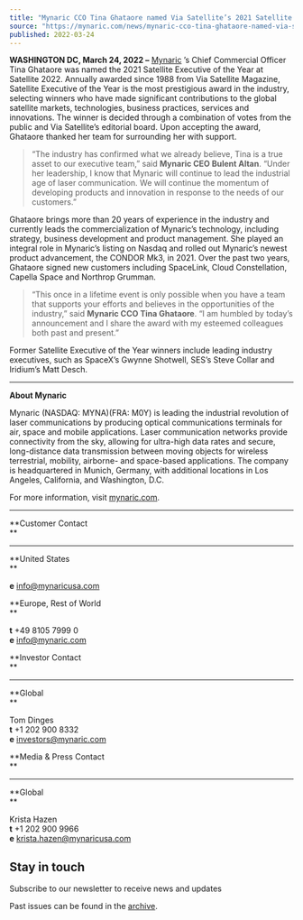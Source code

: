 ```yaml
---
title: "Mynaric CCO Tina Ghataore named Via Satellite’s 2021 Satellite Executive of the Year"
source: "https://mynaric.com/news/mynaric-cco-tina-ghataore-named-via-satellites-2021-satellite-executive-of-the-year/"
published: 2022-03-24
---
```

**WASHINGTON DC, March 24, 2022 –** [Mynaric](http://www.mynaric.com/) ’s Chief Commercial Officer Tina Ghataore was named the 2021 Satellite Executive of the Year at Satellite 2022. Annually awarded since 1988 from Via Satellite Magazine, Satellite Executive of the Year is the most prestigious award in the industry, selecting winners who have made significant contributions to the global satellite markets, technologies, business practices, services and innovations. The winner is decided through a combination of votes from the public and Via Satellite’s editorial board. Upon accepting the award, Ghataore thanked her team for surrounding her with support.

> “The industry has confirmed what we already believe, Tina is a true asset to our executive team,” said **Mynaric CEO Bulent Altan**. “Under her leadership, I know that Mynaric will continue to lead the industrial age of laser communication. We will continue the momentum of developing products and innovation in response to the needs of our customers.”

Ghataore brings more than 20 years of experience in the industry and currently leads the commercialization of Mynaric’s technology, including strategy, business development and product management. She played an integral role in Mynaric’s listing on Nasdaq and rolled out Mynaric’s newest product advancement, the CONDOR Mk3, in 2021. Over the past two years, Ghataore signed new customers including SpaceLink, Cloud Constellation, Capella Space and Northrop Grumman.

> “This once in a lifetime event is only possible when you have a team that supports your efforts and believes in the opportunities of the industry,” said **Mynaric CCO Tina Ghataore**. “I am humbled by today’s announcement and I share the award with my esteemed colleagues both past and present.”

Former Satellite Executive of the Year winners include leading industry executives, such as SpaceX’s Gwynne Shotwell, SES’s Steve Collar and Iridium’s Matt Desch.

---

**About Mynaric**

Mynaric (NASDAQ: MYNA)(FRA: M0Y) is leading the industrial revolution of laser communications by producing optical communications terminals for air, space and mobile applications. Laser communication networks provide connectivity from the sky, allowing for ultra-high data rates and secure, long-distance data transmission between moving objects for wireless terrestrial, mobility, airborne- and space-based applications. The company is headquartered in Munich, Germany, with additional locations in Los Angeles, California, and Washington, D.C.

For more information, visit [mynaric.com](https://mynaric.com/).

---

**Customer Contact  
**

---

**United States  
**

**e** [info@mynaricusa.com](https://mynaric.com/news/mynaric-cco-tina-ghataore-named-via-satellites-2021-satellite-executive-of-the-year/)

**Europe, Rest of World  
**

**t** +49 8105 7999 0  
**e** [info@mynaric.com](https://mynaric.com/news/mynaric-cco-tina-ghataore-named-via-satellites-2021-satellite-executive-of-the-year/)

**Investor Contact  
**

---

**Global  
**

Tom Dinges  
**t** +1 202 900 8332  
**e** [investors@mynaric.com](https://mynaric.com/news/mynaric-cco-tina-ghataore-named-via-satellites-2021-satellite-executive-of-the-year/)

**Media & Press Contact  
**

---

**Global  
**

Krista Hazen  
**t** +1 202 900 9966  
**e** [krista.hazen@mynaricusa.com](https://mynaric.com/news/mynaric-cco-tina-ghataore-named-via-satellites-2021-satellite-executive-of-the-year/)

## Stay in touch

Subscribe to our newsletter to receive news and updates

Past issues can be found in the [archive](https://us17.campaign-archive.com/home/?u=7b919ac48d490499a79acff9f&id=aaebe0d6df).